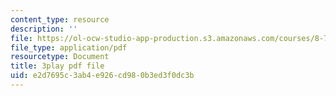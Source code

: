 ```yaml
---
content_type: resource
description: ''
file: https://ol-ocw-studio-app-production.s3.amazonaws.com/courses/8-701-introduction-to-nuclear-and-particle-physics-fall-2020/e2d7695c3ab4e926cd980b3ed3f0dc3b_3GHk5vlb26o.pdf
file_type: application/pdf
resourcetype: Document
title: 3play pdf file
uid: e2d7695c-3ab4-e926-cd98-0b3ed3f0dc3b
---
```

